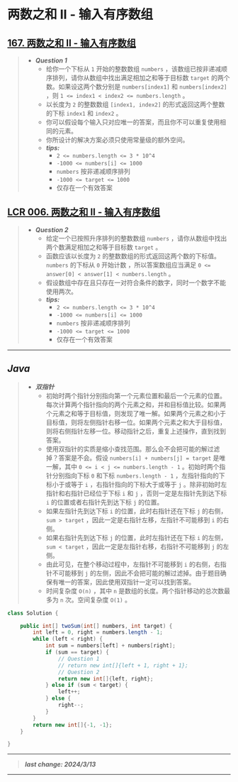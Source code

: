 # 两数之和 II - 输入有序数组

## [167. 两数之和 II - 输入有序数组](https://leetcode.cn/problems/two-sum-ii-input-array-is-sorted/)

> - ***Question 1***
>   - 给你一个下标从 `1` 开始的整数数组 `numbers` ，该数组已按非递减顺序排列，请你从数组中找出满足相加之和等于目标数 `target` 的两个数。如果设这两个数分别是 `numbers[index1]` 和 `numbers[index2]` ，则 `1 <= index1 < index2 <= numbers.length` 。
>   - 以长度为 `2` 的整数数组 `[index1, index2]` 的形式返回这两个整数的下标 `index1` 和 `index2` 。
>   - 你可以假设每个输入只对应唯一的答案，而且你不可以重复使用相同的元素。
>   - 你所设计的解决方案必须只使用常量级的额外空间。
>   - ***tips:***
>     - `2 <= numbers.length <= 3 * 10^4`
>     - `-1000 <= numbers[i] <= 1000`
>     - `numbers` 按非递减顺序排列
>     - `-1000 <= target <= 1000`
>     - 仅存在一个有效答案

## [LCR 006. 两数之和 II - 输入有序数组](https://leetcode.cn/problems/kLl5u1/)

> - ***Question 2***
>   - 给定一个已按照升序排列的整数数组 `numbers` ，请你从数组中找出两个数满足相加之和等于目标数 `target` 。
>   - 函数应该以长度为 `2` 的整数数组的形式返回这两个数的下标值。 `numbers` 的下标从 `0` 开始计数 ，所以答案数组应当满足 `0 <= answer[0] < answer[1] < numbers.length` 。
>   - 假设数组中存在且只存在一对符合条件的数字，同时一个数字不能使用两次。
>   - ***tips:***
>     - `2 <= numbers.length <= 3 * 10^4`
>     - `-1000 <= numbers[i] <= 1000`
>     - `numbers` 按非递减顺序排列
>     - `-1000 <= target <= 1000`
>     - 仅存在一个有效答案

---

## *Java*

> - ***双指针***
>   - 初始时两个指针分别指向第一个元素位置和最后一个元素的位置。每次计算两个指针指向的两个元素之和，并和目标值比较。如果两个元素之和等于目标值，则发现了唯一解。如果两个元素之和小于目标值，则将左侧指针右移一位。如果两个元素之和大于目标值，则将右侧指针左移一位。移动指针之后，重复上述操作，直到找到答案。
>   - 使用双指针的实质是缩小查找范围。那么会不会把可能的解过滤掉？答案是不会。假设 `numbers[i] + numbers[j] = target` 是唯一解，其中 `0 <= i < j <= numbers.length - 1` 。初始时两个指针分别指向下标 `0` 和下标 `numbers.length - 1` ，左指针指向的下标小于或等于 `i` ，右指针指向的下标大于或等于 `j` 。除非初始时左指针和右指针已经位于下标 `i` 和 `j` ，否则一定是左指针先到达下标 `i` 的位置或者右指针先到达下标 `j` 的位置。
>   - 如果左指针先到达下标 `i` 的位置，此时右指针还在下标 `j` 的右侧， `sum > target` ，因此一定是右指针左移，左指针不可能移到 `i` 的右侧。
>   - 如果右指针先到达下标 `j` 的位置，此时左指针还在下标 `i` 的左侧， `sum < target` ，因此一定是左指针右移，右指针不可能移到 `j` 的左侧。
>   - 由此可见，在整个移动过程中，左指针不可能移到 `i` 的右侧，右指针不可能移到 `j` 的左侧，因此不会把可能的解过滤掉。由于题目确保有唯一的答案，因此使用双指针一定可以找到答案。
>   - 时间复杂度 `O(n)` ，其中 `n` 是数组的长度。两个指针移动的总次数最多为 `n` 次。空间复杂度 `O(1)` 。

```java
class Solution {

    public int[] twoSum(int[] numbers, int target) {
        int left = 0, right = numbers.length - 1;
        while (left < right) {
            int sum = numbers[left] + numbers[right];
            if (sum == target) {
                // Question 1
                // return new int[]{left + 1, right + 1};
                // Question 2
                return new int[]{left, right};
            } else if (sum < target) {
                left++;
            } else {
                right--;
            }
        }
        return new int[]{-1, -1};
    }

}
```

---

> ***last change: 2024/3/13***

---
